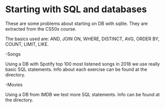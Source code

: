 # Starting with SQL and databases
These are some problems about starting on DB with sqlite. They are extracted from the CS50x course.

The basics used are: AND, JOIN ON, WHERE, DISTINCT, AVG, ORDER BY, COUNT, LIMIT, LIKE.

-Songs

Using a DB with Spotify top 100 most listened songs in 2018 we use really basic SQL statements. Info about each exercise can be found at the directory.

-Movies

Using a DB from IMDB we test more SQL statements. Info can be found at the directory.
